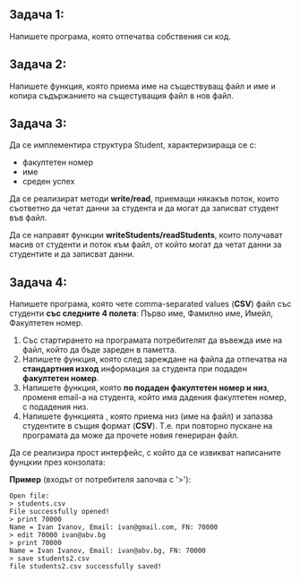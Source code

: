 ## Задача 1: 
Напишете програма, която отпечатва собствения си код.

## Задача 2:
Напишете функция, която приема име на съществуващ файл и име и копира съдържанието на същестуващия файл в нов файл.

## Задача 3: 
Да се имплементира структура Student, характеризираща се с:
- факултетен номер
- име
- среден успех

Да се реализират методи **write/read**, приемащи някакъв поток, които съответно да четат данни за студента и да могат да записват студент във файл.

Да се направят функции **writeStudents/readStudents**, които получават масив от студенти и поток към файл, от който могат да четат данни за студентите и да записват данни. 


## Задача 4: 
Напишете програма,  която чете comma-separated values (**CSV**) файл със студенти **със следните 4 полета**: Първо име, Фамилно име, Имейл, Факултетен номер.
1.  Със стартирането на програмата потребителят да въвежда име на файл, който да бъде зареден в паметта.
2.  Напишете функция, която след зареждане на файла да отпечатва на **стандартния изход** информация за студента при подаден **факултетен номер**.
3.  Напишете функция, която **по подаден факултетен номер и низ**, променя email-a на студента, който има дадения факултетен номер, с подадения низ.
4.  Напишете функцията , която приема низ (име на файл) и запазва студентите в същия формат (**CSV**). Т.е. при повторно пускане на програмата да може да прочете новия генериран файл.

Да се реализира прост интерфейс, с който да се извикват написаните фунцкии през конзолата:

**Пример** (входът от потребителя започва с '>'):

 ```
Open file: 
> students.csv
File successfully opened!
> print 70000
Name = Ivan Ivanov, Email: ivan@gmail.com, FN: 70000
> edit 70000 ivan@abv.bg
> print 70000
Name = Ivan Ivanov, Email: ivan@abv.bg, FN: 70000
> save students2.csv
file students2.csv successfully saved!
```
